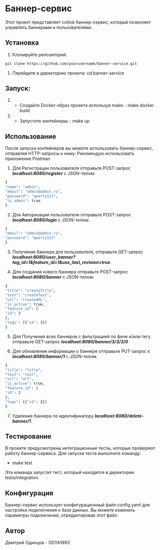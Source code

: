 # Баннер-сервис

Этот проект представляет собой баннер-сервис, который позволяет управлять баннерами и пользователями.

## Установка

1. Клонируйте репозиторий:

```bash
git clone https://github.com/yourusername/banner-service.git
```

1. Перейдите в директорию проекта: cd banner-service

## Запуск:

1. - Создайте Docker-образ проекта используя make:
: make docker build


2. - Запустите контейнеры:
: make up

## Использование

После запуска контейнеров вы можете использовать баннер-сервис, отправляя HTTP-запросы к нему.
Рекомендую использовать приложение Postman

1. Для Регистрации пользователя отправьте POST-запрос ***localhost:8080/register*** с JSON-телом:
```bash
{
"name": "admin",
"email": "admin@admin.ru",
"password": "qwerty123",
"is_admin": true
}
```

2. Для Авторизации пользователя отправьте POST-запрос ***localhost:8080/login*** с JSON-телом:
```bash
{
"email": "admin@admin.ru",
"password": "qwerty123"
}
```

3. Получение баннера для пользователя, отправьте GET-запрос ***localhost:8080/user_banner?tag_id=1&feature_id=1&use_last_revision=true***.

4. Для создания нового баннера отправьте POST-запрос ***localhost:8080/banner*** с JSON-телом:
```bash
{
"title": "createTitle",
"text": "createText",
"url": "createURL",
"is_active": true,
"feature_id": {
"id": 3
},
"tags": [{"id": 3}]
}
```

5. Для Получения всех баннеров c фильтрацией по фиче и/или тегу отправьте GET-запрос ***localhost:8080/banner/3/3/3/0***

6. Для обновления информации о баннере отправьте PUT-запрос к ***localhost:8080/banner/1*** с JSON-телом.
```bash
{
"title": "title",
"text": "text",
"url": "url",
"is_active": true,
"feature_id": {
"id": 2
},
"tags": [{"id": 2}]
}
```
7. Удаление баннера по идентификатору ***localhost:8080/delete-banner/1***.

## Тестирование

В проекте предусмотрены интеграционные тесты, которые проверяют работу баннер-сервиса. Для запуска теста выполните команду:

- make test

Эта команда запустит тест, который находится в директории tests/integration.

## Конфигурация
Баннер-сервис использует конфигурационный файл config.yaml для настройки подключения к базе данных. Вы можете изменить параметры подключения, отредактировав этот файл.

## Автор
Дмитрий Одинцов - ODYA1993